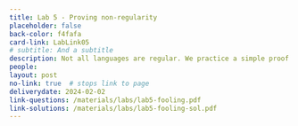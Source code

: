 ```yaml
---
title: Lab 5 - Proving non-regularity
placeholder: false
back-color: f4fafa
card-link: LabLink05
# subtitle: And a subtitle
description: Not all languages are regular. We practice a simple proof technique for proving this.
people:
layout: post
no-link: true  # stops link to page 
deliverydate: 2024-02-02
link-questions: /materials/labs/lab5-fooling.pdf
link-solutions: /materials/labs/lab5-fooling-sol.pdf
---
```











